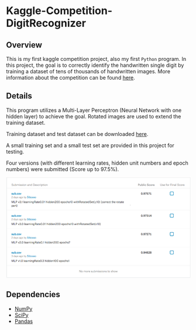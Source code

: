 # Kaggle-Competition-DigitRecognizer

## Overview
This is my first kaggle competition project, also my first `Python` program. In this project, the goal is to correctly identify the handwritten single digit by training a dataset of tens of thousands of handwritten images. More information about the competition can be found [here](https://www.kaggle.com/c/digit-recognizer#description).

## Details
This program utilizes a Multi-Layer Perceptron (Neural Network with one hidden layer) to achieve the goal. Rotated images are used to extend the training dataset.

Training dataset and test dataset can be downloaded [here](https://www.kaggle.com/c/digit-recognizer/data).

A small training set and a small test set are provided in this project for testing. 

Four versions (with different learning rates, hidden unit numbers and epoch numbers) were submitted (Score up to 97.5%).

![submission](https://raw.githubusercontent.com/Siboooo/imgForMD/master/DigitRecognizer/submission.png) 

## Dependencies
* [NumPy](http://www.numpy.org)
* [SciPy](https://www.scipy.org)
* [Pandas](http://pandas.pydata.org)
